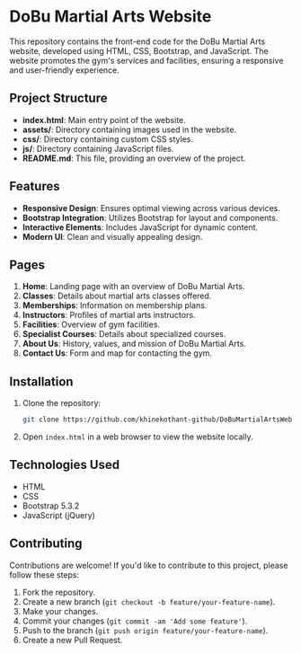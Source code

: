 # DoBu Martial Arts Website

This repository contains the front-end code for the DoBu Martial Arts website, developed using HTML, CSS, Bootstrap, and JavaScript. The website promotes the gym's services and facilities, ensuring a responsive and user-friendly experience.

## Project Structure

- **index.html**: Main entry point of the website.
- **assets/**: Directory containing images used in the website.
- **css/**: Directory containing custom CSS styles.
- **js/**: Directory containing JavaScript files.
- **README.md**: This file, providing an overview of the project.

## Features

- **Responsive Design**: Ensures optimal viewing across various devices.
- **Bootstrap Integration**: Utilizes Bootstrap for layout and components.
- **Interactive Elements**: Includes JavaScript for dynamic content.
- **Modern UI**: Clean and visually appealing design.

## Pages

1. **Home**: Landing page with an overview of DoBu Martial Arts.
2. **Classes**: Details about martial arts classes offered.
3. **Memberships**: Information on membership plans.
4. **Instructors**: Profiles of martial arts instructors.
5. **Facilities**: Overview of gym facilities.
6. **Specialist Courses**: Details about specialized courses.
7. **About Us**: History, values, and mission of DoBu Martial Arts.
8. **Contact Us**: Form and map for contacting the gym.

## Installation

1. Clone the repository:
   ```bash
   git clone https://github.com/khinekothant-github/DoBuMartialArtsWebsite.git

2. Open `index.html` in a web browser to view the website locally.

## Technologies Used
  - HTML
  - CSS
  - Bootstrap 5.3.2
  - JavaScript (jQuery)
## Contributing
  Contributions are welcome! If you'd like to contribute to this project, please follow these steps:
  1. Fork the repository.
  2. Create a new branch (`git checkout -b feature/your-feature-name`).
  3. Make your changes.
  4. Commit your changes (`git commit -am 'Add some feature'`).
  5. Push to the branch (`git push origin feature/your-feature-name`).
  6. Create a new Pull Request.

